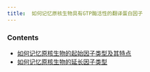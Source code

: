 ```yaml
---
title:  如何记忆原核生物具有GTP酶活性的翻译蛋白因子
--- 
```


### Contents
- [如何记忆原核生物的起始因子类型及其特点](/如何记忆原核生物的起始因子类型及其特点)
- [如何记忆原核生物的延长因子类型](/如何记忆原核生物的延长因子类型)

